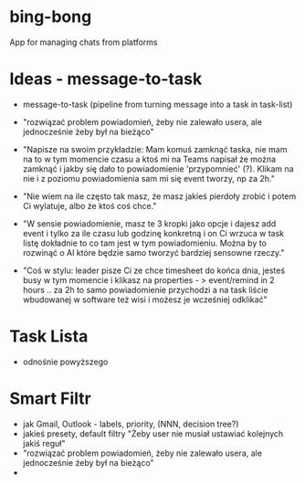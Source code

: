 # bing-bong
App for managing chats from platforms

# Ideas - message-to-task
- message-to-task (pipeline from turning message into a task in task-list)
- "rozwiązać problem powiadomień, żeby nie zalewało usera, ale jednocześnie żeby był na bieżąco"
- "Napisze na swoim przykładzie: Mam komuś zamknąć taska, nie mam na to w tym momencie czasu a ktoś mi na Teams napisał że można zamknąć i jakby się dało to powiadomienie 'przypomnieć' (?). Klikam na nie i z poziomu powiadomienia sam mi się event tworzy, np za 2h."
- "Nie wiem na ile często tak masz, że masz jakieś pierdoły zrobić i potem Ci wylatuje, albo że ktoś coś chce."
  
- "W sensie powiadomienie, masz te 3 kropki jako opcje i dajesz add event i tylko za ile czasu lub godzinę konkretną i on Ci wrzuca w task listę dokładnie to co tam jest w tym powiadomieniu. Można by to rozwinąć o AI które będzie samo tworzyć bardziej sensowne rzeczy."
- "Coś w stylu: leader pisze Ci ze chce timesheet do końca dnia, jesteś busy w tym momencie i klikasz na properties - > event/remind in 2 hours .. za 2h to samo powiadomienie przychodzi a na task liście wbudowanej w software też wisi i możesz je wcześniej odklikać"

# Task Lista
- odnośnie powyższego

# Smart Filtr
- jak Gmail, Outlook - labels, priority, (NNN, decision tree?)
- jakieś presety, default filtry "Żeby user nie musiał ustawiać kolejnych jakiś reguł"
- "rozwiązać problem powiadomień, żeby nie zalewało usera, ale jednocześnie żeby był na bieżąco"
- 
